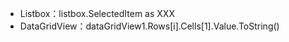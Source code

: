 <ul>
<li>Listbox：listbox.SelectedItem as XXX</li>
<li>DataGridView：dataGridView1.Rows[i].Cells[1].Value.ToString()</li>
</ul>